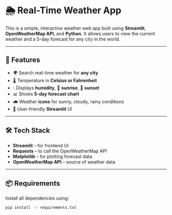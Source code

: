 # 🌦 Real-Time Weather App

This is a simple, interactive weather web app built using **Streamlit**, **OpenWeatherMap API**, and **Python**. It allows users to view the current weather and a 5-day forecast for any city in the world.

---

## 🚀 Features

- 🌍 Search real-time weather for **any city**
- 🌡️ Temperature in **Celsius or Fahrenheit**
- 💧 Displays **humidity**, 🌅 **sunrise**, 🌇 **sunset**
- 📊 Shows **5-day forecast chart**
- 🌧️ Weather **icons** for sunny, cloudy, rainy conditions
- 🔄 User-friendly **Streamlit** UI

---

## 🛠️ Tech Stack

- **Streamlit** – for frontend UI
- **Requests** – to call the OpenWeatherMap API
- **Matplotlib** – for plotting forecast data
- **OpenWeatherMap API** – source of weather data

---

## 📦 Requirements

Install all dependencies using:

```bash
pip install -r requirements.txt
